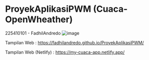# ProyekAplikasiPWM (Cuaca-OpenWheather)
225410101 - FadhilAndredo
![image](https://github.com/user-attachments/assets/6244595e-6a61-4cee-b122-3dfe08ba7ac8)

Tampilan Web : https://fadhilandredo.github.io/ProyekAplikasiPWM/

Tampilan Web (Netlify) : https://my-cuaca-app.netlify.app/
